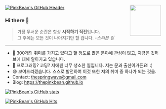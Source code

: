 [![PinkBean's GitHub Header](https://capsule-render.vercel.app/api?type=waving&color=timeAuto&height=170&section=header&text=PinkBean's%20GitHub&fontSize=70)](https://github.com/kyechan99/capsule-render)
<img src="https://user-images.githubusercontent.com/127670414/225044649-d09bdb07-a484-4429-a3b6-76625739a7e7.png" align="right" width="100"/>

### Hi there 👋  
 >가장 무서운 순간은 항상 **시작하기 직전**입니다.   
>그 후에는 모든 것이 나아지기만 할 겁니다. *-스티븐 킹* 
***
- 🌱 300개의 취미를 가지고 있다고 할 정도로 많은 분야에 관심이 많고, 지금은 깃허브에 대해 알아가고 있습니다. <br/> <!-- 굳이 <br/> 안붙여도 깃허브에 엔터로 적용되긴 함. -->
- 🤔 프로그래밍? 코딩? 저에겐 너무 생소한 일입니다. 저는 문과 출신이거든요! :) <br/>
- 😄 보여드리겠습니다. 스스로 발전하여 이것 또한 저의 취미 중 하나가 되는 것을. <br/>
-  Contact: <thespringwave@gmail.com>
-  Blog: <https://thepinkbean.github.io>

[![PinkBean's GitHub stats](https://github-readme-stats.vercel.app/api?username=thepinkbean&theme=dark&show_icons=true&include_all_commits=true)](https://github.com/anuraghazra/github-readme-stats)
<!-- count_private=true 과 include_all_commits=true 가 충돌을 하는 것 같음. 동시에 사용하면 토탈 커밋 갯수가 0으로 표시되는 버그가 발생함. 
03.18. 생각했는데, include_all_commits에 Private를 count하기 때문에 충돌이 나는거 아닌가? 라는 생각이 들었음. 어떻게 보면 당연한건가? -->
[![PinkBean's GitHub Hits](https://hits.seeyoufarm.com/api/count/incr/badge.svg?url=https%3A%2F%2Fgithub.com%2FThePinkBean&count_bg=%23370355&title_bg=%2396AE0A&icon=opsgenie.svg&icon_color=%23FFFFFF&title=Visitor&edge_flat=false)](https://hits.seeyoufarm.com)
<!--
**ThePinkBean/ThePinkBean** is a ✨ _special_ ✨ repository because its `README.md` (this file) appears on your GitHub profile.
Here are some ideas to get you started:
- 🔭 I’m currently working on ... fd
- 🌱 I’m currently learning ...
- 👯 I’m looking to collaborate on ...
- 🤔 I’m looking for help with ...
- 💬 Ask me about ...
- 📫 How to reach me: ...
- 😄 Pronouns: ...
- ⚡ Fun fact: ...
<br clear="right"/> 를 통해 다음 문단을 완전히 내리게(엔터처리) 할 수 있다.
-->
